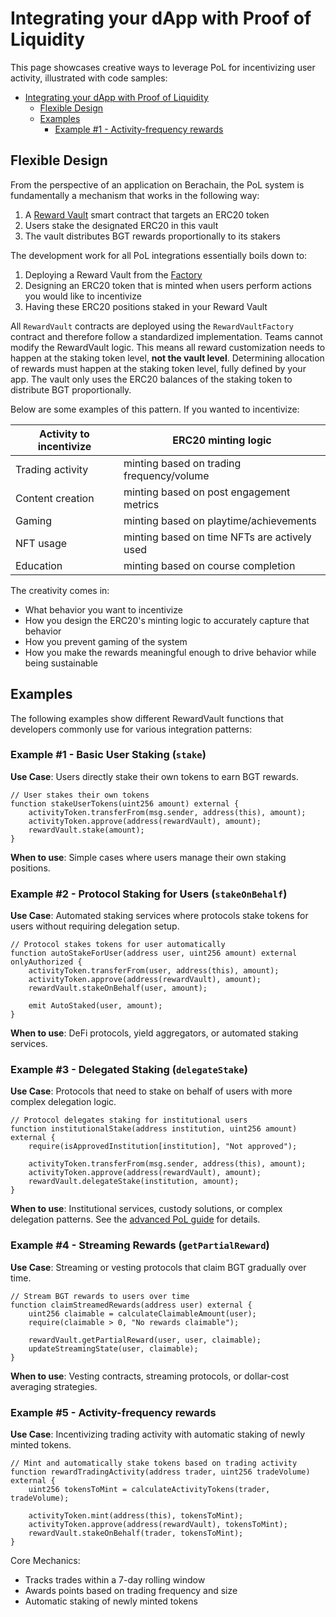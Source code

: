 # Integrating your dApp with Proof of Liquidity

This page showcases creative ways to leverage PoL for incentivizing user activity, illustrated with code samples:

- [Integrating your dApp with Proof of Liquidity](#integrating-your-dapp-with-proof-of-liquidity)
  - [Flexible Design](#flexible-design)
  - [Examples](#examples)
    - [Example #1 - Activity-frequency rewards](#example-1---activity-frequency-rewards)

## Flexible Design

From the perspective of an application on Berachain, the PoL system is fundamentally a mechanism that works in the following way:

1. A [Reward Vault](../../learn/pol/rewardvaults.md) smart contract that targets an ERC20 token
2. Users stake the designated ERC20 in this vault
3. The vault distributes BGT rewards proportionally to its stakers

The development work for all PoL integrations essentially boils down to:

1. Deploying a Reward Vault from the [Factory](../contracts/reward-vault-factory.md)
2. Designing an ERC20 token that is minted when users perform actions you would like to incentivize
3. Having these ERC20 positions staked in your Reward Vault

All `RewardVault` contracts are deployed using the `RewardVaultFactory` contract and therefore follow a standardized implementation. Teams cannot modify the RewardVault logic. This means all reward customization needs to happen at the staking token level, **not the vault level**. Determining allocation of rewards must happen at the staking token level, fully defined by your app. The vault only uses the ERC20 balances of the staking token to distribute BGT proportionally.

Below are some examples of this pattern. If you wanted to incentivize:

| Activity to incentivize | ERC20 minting logic                          |
| ----------------------- | -------------------------------------------- |
| Trading activity        | minting based on trading frequency/volume    |
| Content creation        | minting based on post engagement metrics     |
| Gaming                  | minting based on playtime/achievements       |
| NFT usage               | minting based on time NFTs are actively used |
| Education               | minting based on course completion           |

The creativity comes in:

- What behavior you want to incentivize
- How you design the ERC20's minting logic to accurately capture that behavior
- How you prevent gaming of the system
- How you make the rewards meaningful enough to drive behavior while being sustainable

## Examples

The following examples show different RewardVault functions that developers commonly use for various integration patterns:

### Example #1 - Basic User Staking (`stake`)

**Use Case**: Users directly stake their own tokens to earn BGT rewards.

```solidity
// User stakes their own tokens
function stakeUserTokens(uint256 amount) external {
    activityToken.transferFrom(msg.sender, address(this), amount);
    activityToken.approve(address(rewardVault), amount);
    rewardVault.stake(amount);
}
```

**When to use**: Simple cases where users manage their own staking positions.

### Example #2 - Protocol Staking for Users (`stakeOnBehalf`)

**Use Case**: Automated staking services where protocols stake tokens for users without requiring delegation setup.

```solidity
// Protocol stakes tokens for user automatically
function autoStakeForUser(address user, uint256 amount) external onlyAuthorized {
    activityToken.transferFrom(user, address(this), amount);
    activityToken.approve(address(rewardVault), amount);
    rewardVault.stakeOnBehalf(user, amount);
    
    emit AutoStaked(user, amount);
}
```

**When to use**: DeFi protocols, yield aggregators, or automated staking services.

### Example #3 - Delegated Staking (`delegateStake`)

**Use Case**: Protocols that need to stake on behalf of users with more complex delegation logic.

```solidity
// Protocol delegates staking for institutional users
function institutionalStake(address institution, uint256 amount) external {
    require(isApprovedInstitution[institution], "Not approved");
    
    activityToken.transferFrom(msg.sender, address(this), amount);
    activityToken.approve(address(rewardVault), amount);
    rewardVault.delegateStake(institution, amount);
}
```

**When to use**: Institutional services, custody solutions, or complex delegation patterns. See the [advanced PoL guide](/developers/guides/advanced-pol) for details.

### Example #4 - Streaming Rewards (`getPartialReward`)

**Use Case**: Streaming or vesting protocols that claim BGT gradually over time.

```solidity
// Stream BGT rewards to users over time
function claimStreamedRewards(address user) external {
    uint256 claimable = calculateClaimableAmount(user);
    require(claimable > 0, "No rewards claimable");
    
    rewardVault.getPartialReward(user, user, claimable);
    updateStreamingState(user, claimable);
}
```

**When to use**: Vesting contracts, streaming protocols, or dollar-cost averaging strategies.

### Example #5 - Activity-frequency rewards

**Use Case**: Incentivizing trading activity with automatic staking of newly minted tokens.

```solidity
// Mint and automatically stake tokens based on trading activity
function rewardTradingActivity(address trader, uint256 tradeVolume) external {
    uint256 tokensToMint = calculateActivityTokens(trader, tradeVolume);
    
    activityToken.mint(address(this), tokensToMint);
    activityToken.approve(address(rewardVault), tokensToMint);
    rewardVault.stakeOnBehalf(trader, tokensToMint);
}
```

Core Mechanics:
- Tracks trades within a 7-day rolling window
- Awards points based on trading frequency and size
- Automatic staking of newly minted tokens
